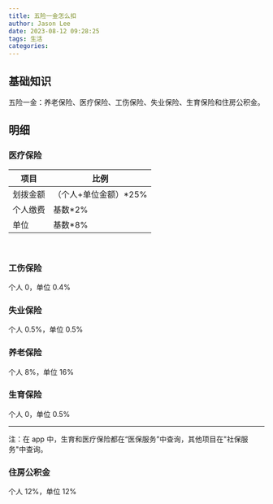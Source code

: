 ```yaml
---
title: 五险一金怎么扣
author: Jason Lee
date: 2023-08-12 09:28:25
tags: 生活
categories:
---
```


## 基础知识

五险一金：养老保险、医疗保险、工伤保险、失业保险、生育保险和住房公积金。

## 明细

### 医疗保险

| 项目     | 比例                   |
| -------- | ---------------------- |
| 划拨金额 | （个人+单位金额）\*25% |
| 个人缴费 | 基数\*2%               |
| 单位     | 基数\*8%               |

<br/>

### 工伤保险

个人 0，单位 0.4%

### 失业保险

个人 0.5%，单位 0.5%

### 养老保险

个人 8%，单位 16%

### 生育保险

个人 0，单位 0.5%

---

注：在 app 中，生育和医疗保险都在“医保服务”中查询，其他项目在"社保服务"中查询。

### 住房公积金

个人 12%，单位 12%
